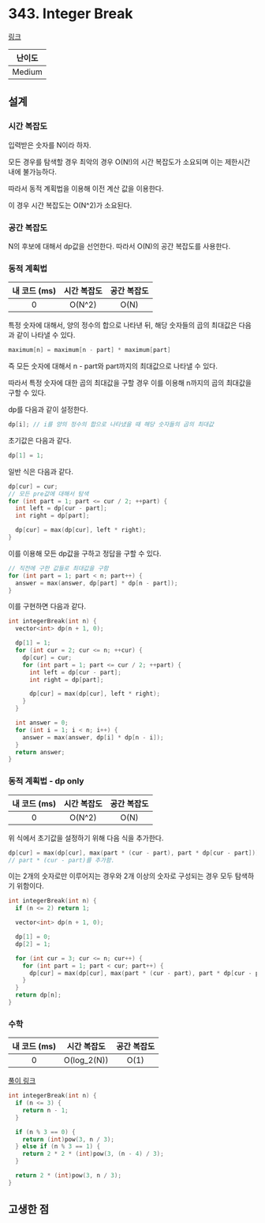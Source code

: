 # 343. Integer Break

[링크](https://leetcode.com/problems/integer-break/)

| 난이도 |
| :----: |
| Medium |

## 설계

### 시간 복잡도

입력받은 숫자를 N이라 하자.

모든 경우를 탐색할 경우 최악의 경우 O(N!)의 시간 복잡도가 소요되며 이는 제한시간 내에 불가능하다.

따라서 동적 계획법을 이용해 이전 계산 값을 이용한다.

이 경우 시간 복잡도는 O(N^2)가 소요된다.

### 공간 복잡도

N의 후보에 대해서 dp값을 선언한다. 따라서 O(N)의 공간 복잡도를 사용한다.

### 동적 계획법

| 내 코드 (ms) | 시간 복잡도 | 공간 복잡도 |
| :----------: | :---------: | :---------: |
|      0       |   O(N^2)    |    O(N)     |

특정 숫자에 대해서, 양의 정수의 합으로 나타낸 뒤, 해당 숫자들의 곱의 최대값은 다음과 같이 나타낼 수 있다.

```cpp
maximum[n] = maximum[n - part] * maximum[part]
```

즉 모든 숫자에 대해서 n - part와 part까지의 최대값으로 나타낼 수 있다.

따라서 특정 숫자에 대한 곱의 최대값을 구할 경우 이를 이용해 n까지의 곱의 최대값을 구할 수 있다.

dp를 다음과 같이 설정한다.

```cpp
dp[i]; // i를 양의 정수의 합으로 나타냈을 때 해당 숫자들의 곱의 최대값
```

초기값은 다음과 같다.

```cpp
dp[1] = 1;
```

일반 식은 다음과 같다.

```cpp
dp[cur] = cur;
// 모든 pre값에 대해서 탐색
for (int part = 1; part <= cur / 2; ++part) {
  int left = dp[cur - part];
  int right = dp[part];

  dp[cur] = max(dp[cur], left * right);
}
```

이를 이용해 모든 dp값을 구하고 정답을 구할 수 있다.

```cpp
// 직전에 구한 값들로 최대값을 구함
for (int part = 1; part < n; part++) {
  answer = max(answer, dp[part] * dp[n - part]);
}
```

이를 구현하면 다음과 같다.

```cpp
int integerBreak(int n) {
  vector<int> dp(n + 1, 0);

  dp[1] = 1;
  for (int cur = 2; cur <= n; ++cur) {
    dp[cur] = cur;
    for (int part = 1; part <= cur / 2; ++part) {
      int left = dp[cur - part];
      int right = dp[part];

      dp[cur] = max(dp[cur], left * right);
    }
  }

  int answer = 0;
  for (int i = 1; i < n; i++) {
    answer = max(answer, dp[i] * dp[n - i]);
  }
  return answer;
}
```

### 동적 계획법 - dp only

| 내 코드 (ms) | 시간 복잡도 | 공간 복잡도 |
| :----------: | :---------: | :---------: |
|      0       |   O(N^2)    |    O(N)     |

위 식에서 초기값을 설정하기 위해 다음 식을 추가한다.

```cpp
dp[cur] = max(dp[cur], max(part * (cur - part), part * dp[cur - part]));
// part * (cur - part)를 추가함.
```

이는 2개의 숫자로만 이루어지는 경우와 2개 이상의 숫자로 구성되는 경우 모두 탐색하기 위함이다.

```cpp
int integerBreak(int n) {
  if (n <= 2) return 1;

  vector<int> dp(n + 1, 0);

  dp[1] = 0;
  dp[2] = 1;

  for (int cur = 3; cur <= n; cur++) {
    for (int part = 1; part < cur; part++) {
      dp[cur] = max(dp[cur], max(part * (cur - part), part * dp[cur - part]));
    }
  }
  return dp[n];
}
```

### 수학

| 내 코드 (ms) | 시간 복잡도 | 공간 복잡도 |
| :----------: | :---------: | :---------: |
|      0       | O(log_2(N)) |    O(1)     |

[풀이 링크](<https://leetcode.com/problems/integer-break/discuss/80785/O(log(n))-Time-solution-with-explanation>)

```cpp
int integerBreak(int n) {
  if (n <= 3) {
    return n - 1;
  }

  if (n % 3 == 0) {
    return (int)pow(3, n / 3);
  } else if (n % 3 == 1) {
    return 2 * 2 * (int)pow(3, (n - 4) / 3);
  }

  return 2 * (int)pow(3, n / 3);
}
```

## 고생한 점
